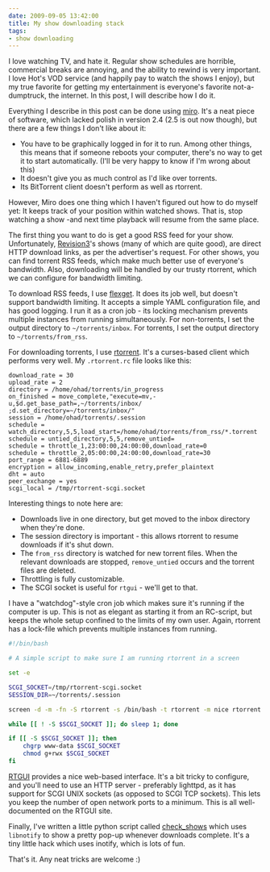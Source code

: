 ```yaml
---
date: 2009-09-05 13:42:00
title: My show downloading stack
tags:
- show downloading
---
```


I love watching TV, and hate it. Regular show schedules are horrible,
commercial breaks are annoying, and the ability to rewind is very important. I
love Hot's VOD service (and happily pay to watch the shows I enjoy), but my
true favorite for getting my entertainment is everyone's favorite
not-a-dumptruck, the internet. In this post, I will describe how I do it.

Everything I describe in this post can be done using
[miro](http://getmiro.com/). It's a neat piece of software, which lacked polish
in version 2.4 (2.5 is out now though), but there are a few things I don't like
about it:

* You have to be graphically logged in for it to run. Among other things, this
  means that if someone reboots your computer, there's no way to get it to
  start automatically. (I'll be very happy to know if I'm wrong about this)
* It doesn't give you as much control as I'd like over torrents.
* Its BitTorrent client doesn't perform as well as rtorrent.

However, Miro does one thing which I haven't figured out how to do myself yet:
It keeps track of your position within watched shows. That is, stop watching a
show -and next time playback will resume from the same place.

The first thing you want to do is get a good RSS feed for your show.
Unfortunately, [Revision3](http://revision3.com/)'s shows (many of which are
quite good), are direct HTTP download links, as per the advertiser's request.
For other shows, you can find torrent RSS feeds, which make much better use of
everyone's bandwidth. Also, downloading will be handled by our trusty rtorrent,
which we can configure for bandwidth limiting.

To download RSS feeds, I use [flexget](http://flexget.com/). It does its job
well, but doesn't support bandwidth limiting. It accepts a simple YAML
configuration file, and has good logging. I run it as a cron job - its locking
mechanism prevents multiple instances from running simultaneously. For
non-torrents, I set the output directory to `~/torrents/inbox`. For torrents, I
set the output directory to `~/torrents/from_rss`.

For downloading torrents, I use [rtorrent](http://libtorrent.rakshasa.no/).
It's a curses-based client which performs very well. My `.rtorrent.rc` file looks
like this:

```
download_rate = 30
upload_rate = 2
directory = /home/ohad/torrents/in_progress
on_finished = move_complete,"execute=mv,-u,$d.get_base_path=,~/torrents/inbox/ ;d.set_directory=~/torrents/inbox/"
session = /home/ohad/torrents/.session
schedule = watch_directory,5,5,load_start=/home/ohad/torrents/from_rss/*.torrent
schedule = untied_directory,5,5,remove_untied=
schedule = throttle_1,23:00:00,24:00:00,download_rate=0
schedule = throttle_2,05:00:00,24:00:00,download_rate=30
port_range = 6881-6889
encryption = allow_incoming,enable_retry,prefer_plaintext
dht = auto
peer_exchange = yes
scgi_local = /tmp/rtorrent-scgi.socket
```

Interesting things to note here are:

* Downloads live in one directory, but get moved to the inbox directory when
  they're done.
* The session directory is important - this allows rtorrent to resume downloads
  if it's shut down.
* The `from_rss` directory is watched for new torrent files. When the relevant
  downloads are stopped, `remove_untied` occurs and the torrent files are
  deleted.
* Throttling is fully customizable.
* The SCGI socket is useful for `rtgui` - we'll get to that.

I have a "watchdog"-style cron job which makes sure it's running if the
computer is up. This is not as elegant as starting it from an RC-script, but
keeps the whole setup confined to the limits of my own user. Again, rtorrent
has a lock-file which prevents multiple instances from running.

```bash
#!/bin/bash

# A simple script to make sure I am running rtorrent in a screen

set -e

SCGI_SOCKET=/tmp/rtorrent-scgi.socket
SESSION_DIR=~/torrents/.session

screen -d -m -fn -S rtorrent -s /bin/bash -t rtorrent -m nice rtorrent

while [[ ! -S $SCGI_SOCKET ]]; do sleep 1; done

if [[ -S $SCGI_SOCKET ]]; then
    chgrp www-data $SCGI_SOCKET
    chmod g+rwx $SCGI_SOCKET
fi
```

[RTGUI](http://code.google.com/p/rtgui/) provides a nice web-based interface.
It's a bit tricky to configure, and you'll need to use an HTTP server -
preferably lighttpd, as it has support for SCGI UNIX sockets (as opposed to
SCGI TCP sockets). This lets you keep the number of open network ports to a
minimum. This is all well-documented on the RTGUI site.

Finally, I've written a little python script called
[check_shows](http://github.com/lutzky/check_shows) which uses `libnotify` to
show a pretty pop-up whenever downloads complete. It's a tiny little hack which
uses inotify, which is lots of fun.

That's it. Any neat tricks are welcome :)
